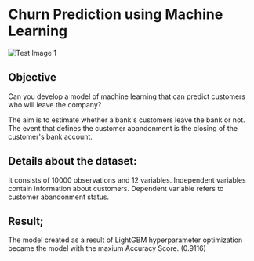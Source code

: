 # Churn Prediction using Machine Learning

![Test Image 1](https://s16353.pcdn.co/wp-content/uploads/2018/06/Churn.png)

## Objective
Can you develop a model of machine learning that can predict customers who will leave the company?

The aim is to estimate whether a bank's customers leave the bank or not. The event that defines the customer abandonment is the closing of the customer's bank account.

## Details about the dataset:
It consists of 10000 observations and 12 variables. Independent variables contain information about customers. Dependent variable refers to customer abandonment status.

## Result;
The model created as a result of LightGBM hyperparameter optimization became the model with the maxium Accuracy Score. (0.9116)

